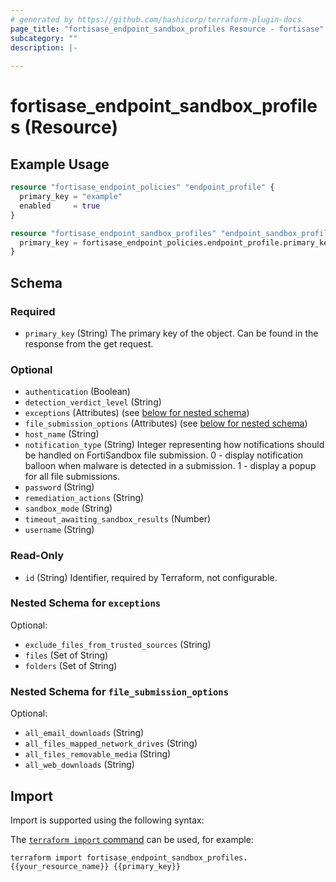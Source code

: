 ```yaml
---
# generated by https://github.com/hashicorp/terraform-plugin-docs
page_title: "fortisase_endpoint_sandbox_profiles Resource - fortisase"
subcategory: ""
description: |-
  
---
```


# fortisase_endpoint_sandbox_profiles (Resource)



## Example Usage

```terraform
resource "fortisase_endpoint_policies" "endpoint_profile" {
  primary_key = "example"
  enabled     = true
}

resource "fortisase_endpoint_sandbox_profiles" "endpoint_sandbox_profile" {
  primary_key = fortisase_endpoint_policies.endpoint_profile.primary_key
}
```

<!-- schema generated by tfplugindocs -->
## Schema

### Required

- `primary_key` (String) The primary key of the object. Can be found in the response from the get request.

### Optional

- `authentication` (Boolean)
- `detection_verdict_level` (String)
- `exceptions` (Attributes) (see [below for nested schema](#nestedatt--exceptions))
- `file_submission_options` (Attributes) (see [below for nested schema](#nestedatt--file_submission_options))
- `host_name` (String)
- `notification_type` (String) Integer representing how notifications should be handled on FortiSandbox file submission. 0 - display notification balloon when malware is detected in a submission. 1 - display a popup for all file submissions.
- `password` (String)
- `remediation_actions` (String)
- `sandbox_mode` (String)
- `timeout_awaiting_sandbox_results` (Number)
- `username` (String)

### Read-Only

- `id` (String) Identifier, required by Terraform, not configurable.

<a id="nestedatt--exceptions"></a>
### Nested Schema for `exceptions`

Optional:

- `exclude_files_from_trusted_sources` (String)
- `files` (Set of String)
- `folders` (Set of String)


<a id="nestedatt--file_submission_options"></a>
### Nested Schema for `file_submission_options`

Optional:

- `all_email_downloads` (String)
- `all_files_mapped_network_drives` (String)
- `all_files_removable_media` (String)
- `all_web_downloads` (String)

## Import

Import is supported using the following syntax:

The [`terraform import` command](https://developer.hashicorp.com/terraform/cli/commands/import) can be used, for example:

```shell
terraform import fortisase_endpoint_sandbox_profiles.{{your_resource_name}} {{primary_key}}
```
